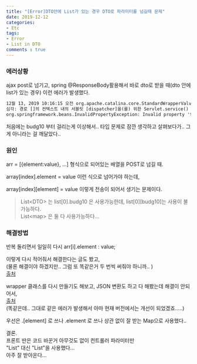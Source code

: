 ```yaml
---
title: "[Error]DTO안에 List가 있는 경우 DTO로 파라미터를 넘길때 문제"
date: 2019-12-12
categories:
- Etc
tags:
- Error
- List in DTO
comments : true
---
```


### 에러상황
ajax post로 넘기고, spring @ResponseBody활용해서 바로 dto로 받을 때(dto 안에 list가 있는 경우) 이런 에러가 발생했다.                    

```xml
12월 13, 2019 10:16:15 오전 org.apache.catalina.core.StandardWrapperValve invoke
심각: 경로 []의 컨텍스트 내의 서블릿 [dispatcher]을(를) 위한 Servlet.service() 호출이, 근본 원인(root cause)과 함께, 예외 [Request processing failed; nested exception is org.springframework.beans.InvalidPropertyException: Invalid property 'taCostBudgList[0][budg10]' of bean class [com.hsinfo.mvc.domain.task.TaCostBudgWrapper]: Property referenced in indexed property path 'taCostBudgList[0][budg10]' is neither an array nor a List nor a Map; returned value was [400000]]을(를) 발생시켰습니다.
org.springframework.beans.InvalidPropertyException: Invalid property 'taCostBudgList[0][budg10]' of bean class [com.hsinfo.mvc.domain.task.TaCostBudgWrapper]: Property referenced in indexed property path 'taCostBudgList[0][budg10]' is neither an array nor a List nor a Map; returned value was [400000]
```

처음에는 budg10 부터 걸리는게 이상해서.. 타입 문제로 잠깐 생각하고 살펴보다가.. 그게 아니라는 걸 깨달았다..         



### 원인         
arr = [{element:value}, ...] 형식으로 되어있는 배열을 POST로 넘길 때.      

array[index].element = value 이런 식으로 넘어가야 하는데,         

array[index][element] = value 이렇게 전송이 되어서 생기는 문제이다.                      

>List\<DTO\> 는 list[0].budg10 은 사용가능한데, list[0][budg10]는 사용이 불가능하다.            
List\<map\> 은 둘 다 사용가능하다...


### 해결방법

반복 돌리면서 일일히 다시 arr[i].element : value;        

이렇게 다시 적어줘서 해결한다는 글도 봤고,        
(물론 해결이야 하겠지만.. 그럼 또 똑같은거 두 번씩 써줘야 하니까.. )          
[출처](http://www.bmchild.com/2014/02/spring-mvc-3-property-referenced-in.html)   


wrapper 클래스를 다시 만들기도 해보고, JSON 변환도 하고 다 해봤는데 해결이 안되어서,        
[출처](https://stackoverflow.com/questions/23012841/receiving-json-and-deserializing-as-list-of-object-at-spring-mvc-controller)         
(똑같은데.. 그대로 같은 에러가 발생해서 아마 현재 버전에서는 개선이 되었겠죠.....)           
     
우선은 .[element] 로 쓰나 .element 로 쓰나 상관 없이 잘 받는 Map으로 사용했다..             


결론.    
프론트 딴은 코드 바꾼거 아무것도 없이 컨트롤러 파라미터만        
"List<DTO>" 대신 "List<Map>"을 사용했다...    
아주 잘 받아온다...          
  



